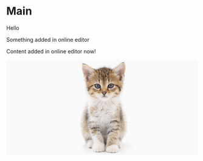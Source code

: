 # Main

Hello

Something added in online editor

Content added in online editor now!



![](.gitbook/assets/kitten.png)

